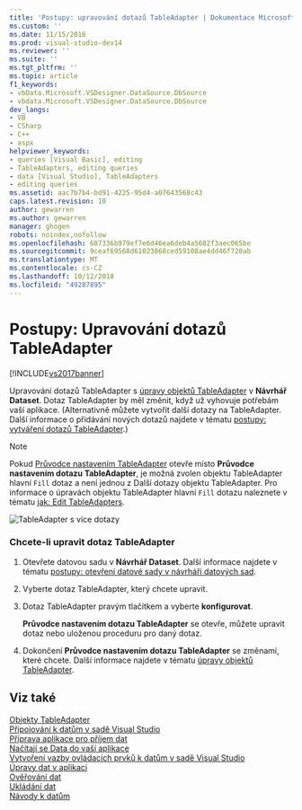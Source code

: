 ```yaml
---
title: 'Postupy: upravování dotazů TableAdapter | Dokumentace Microsoftu'
ms.custom: ''
ms.date: 11/15/2016
ms.prod: visual-studio-dev14
ms.reviewer: ''
ms.suite: ''
ms.tgt_pltfrm: ''
ms.topic: article
f1_keywords:
- vbData.Microsoft.VSDesigner.DataSource.DbSource
- vbdata.Microsoft.VSDesigner.DataSource.DbSource
dev_langs:
- VB
- CSharp
- C++
- aspx
helpviewer_keywords:
- queries [Visual Basic], editing
- TableAdapters, editing queries
- data [Visual Studio], TableAdapters
- editing queries
ms.assetid: aac7b7b4-bd91-4225-95d4-a07643568c43
caps.latest.revision: 10
author: gewarren
ms.author: gewarren
manager: ghogen
robots: noindex,nofollow
ms.openlocfilehash: 687336b979ef7e6d46ea6deb4a5682f3aec065be
ms.sourcegitcommit: 9ceaf69568d61023868ced59108ae4dd46f720ab
ms.translationtype: MT
ms.contentlocale: cs-CZ
ms.lasthandoff: 10/12/2018
ms.locfileid: "49287895"
---
```

# <a name="how-to-edit-tableadapter-queries"></a>Postupy: Upravování dotazů TableAdapter
[!INCLUDE[vs2017banner](../includes/vs2017banner.md)]

Upravování dotazů TableAdapter s [úpravy objektů TableAdapter](../data-tools/editing-tableadapters.md) v **Návrhář Dataset**. Dotaz TableAdapter by měl změnit, když už vyhovuje potřebám vaší aplikace. (Alternativně můžete vytvořit další dotazy na TableAdapter. Další informace o přidávání nových dotazů najdete v tématu [postupy: vytváření dotazů TableAdapter](../data-tools/how-to-create-tableadapter-queries.md).)  
  
> [!NOTE]
>  Pokud [Průvodce nastavením TableAdapter](http://msdn.microsoft.com/library/3a373dd9-7b34-4d3c-a48b-69414512bac8) otevře místo **Průvodce nastavením dotazu TableAdapter**, je možná zvolen objektu TableAdapter hlavní `Fill` dotaz a není jednou z Další dotazy objektu TableAdapter. Pro informace o úpravách objektu TableAdapter hlavní `Fill` dotazu naleznete v tématu [jak: Edit TableAdapters](http://msdn.microsoft.com/library/ca178745-e35a-45f1-a395-23cddfd8f855).  
  
 ![TableAdapter s více dotazy](../data-tools/media/tableadapter.gif "TableAdapter")  
  
### <a name="to-edit-a-tableadapter-query"></a>Chcete-li upravit dotaz TableAdapter  
  
1.  Otevřete datovou sadu v **Návrhář Dataset**. Další informace najdete v tématu [postupy: otevření datové sady v návrháři datových sad](http://msdn.microsoft.com/library/36fc266f-365b-42cb-aebb-c993dc2c47c3).  
  
2.  Vyberte dotaz TableAdapter, který chcete upravit.  
  
3.  Dotaz TableAdapter pravým tlačítkem a vyberte **konfigurovat**.  
  
     **Průvodce nastavením dotazu TableAdapter** se otevře, můžete upravit dotaz nebo uloženou proceduru pro daný dotaz.  
  
4.  Dokončení **Průvodce nastavením dotazu TableAdapter** se změnami, které chcete. Další informace najdete v tématu [úpravy objektů TableAdapter](../data-tools/editing-tableadapters.md).  
  
## <a name="see-also"></a>Viz také  
 [Objekty TableAdapter](http://msdn.microsoft.com/library/09416de9-134c-4dc7-8262-6c8d81e3f364)   
 [Připojování k datům v sadě Visual Studio](../data-tools/connecting-to-data-in-visual-studio.md)   
 [Příprava aplikace pro příjem dat](http://msdn.microsoft.com/library/c17bdb7e-c234-4f2f-9582-5e55c27356ad)   
 [Načítají se Data do vaší aplikace](../data-tools/fetching-data-into-your-application.md)   
 [Vytvoření vazby ovládacích prvků k datům v sadě Visual Studio](../data-tools/bind-controls-to-data-in-visual-studio.md)   
 [Úpravy dat v aplikaci](../data-tools/editing-data-in-your-application.md)   
 [Ověřování dat](http://msdn.microsoft.com/library/b3a9ee4e-5d4d-4411-9c56-c811f2b4ee7e)   
 [Ukládání dat](../data-tools/saving-data.md)   
 [Návody k datům](http://msdn.microsoft.com/library/15a88fb8-3bee-4962-914d-7a1f8bd40ec4)